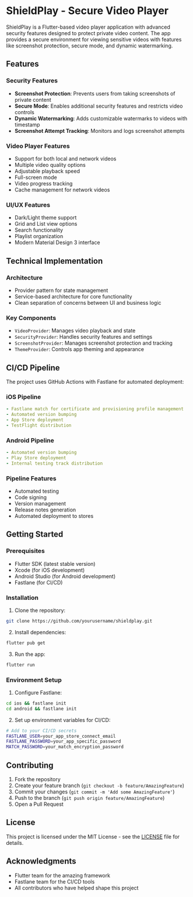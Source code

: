 # ShieldPlay - Secure Video Player

ShieldPlay is a Flutter-based video player application with advanced security features designed to protect private video content. The app provides a secure environment for viewing sensitive videos with features like screenshot protection, secure mode, and dynamic watermarking.

## Features

### Security Features
- **Screenshot Protection**: Prevents users from taking screenshots of private content
- **Secure Mode**: Enables additional security features and restricts video controls
- **Dynamic Watermarking**: Adds customizable watermarks to videos with timestamp
- **Screenshot Attempt Tracking**: Monitors and logs screenshot attempts

### Video Player Features
- Support for both local and network videos
- Multiple video quality options
- Adjustable playback speed
- Full-screen mode
- Video progress tracking
- Cache management for network videos

### UI/UX Features
- Dark/Light theme support
- Grid and List view options
- Search functionality
- Playlist organization
- Modern Material Design 3 interface

## Technical Implementation

### Architecture
- Provider pattern for state management
- Service-based architecture for core functionality
- Clean separation of concerns between UI and business logic

### Key Components
- `VideoProvider`: Manages video playback and state
- `SecurityProvider`: Handles security features and settings
- `ScreenshotProvider`: Manages screenshot protection and tracking
- `ThemeProvider`: Controls app theming and appearance

## CI/CD Pipeline

The project uses GitHub Actions with Fastlane for automated deployment:

### iOS Pipeline
```yaml
- Fastlane match for certificate and provisioning profile management
- Automated version bumping
- App Store deployment
- TestFlight distribution
```

### Android Pipeline
```yaml
- Automated version bumping
- Play Store deployment
- Internal testing track distribution
```

### Pipeline Features
- Automated testing
- Code signing
- Version management
- Release notes generation
- Automated deployment to stores

## Getting Started

### Prerequisites
- Flutter SDK (latest stable version)
- Xcode (for iOS development)
- Android Studio (for Android development)
- Fastlane (for CI/CD)

### Installation
1. Clone the repository:
```bash
git clone https://github.com/yourusername/shieldplay.git
```

2. Install dependencies:
```bash
flutter pub get
```

3. Run the app:
```bash
flutter run
```

### Environment Setup
1. Configure Fastlane:
```bash
cd ios && fastlane init
cd android && fastlane init
```

2. Set up environment variables for CI/CD:
```bash
# Add to your CI/CD secrets
FASTLANE_USER=your_app_store_connect_email
FASTLANE_PASSWORD=your_app_specific_password
MATCH_PASSWORD=your_match_encryption_password
```

## Contributing

1. Fork the repository
2. Create your feature branch (`git checkout -b feature/AmazingFeature`)
3. Commit your changes (`git commit -m 'Add some AmazingFeature'`)
4. Push to the branch (`git push origin feature/AmazingFeature`)
5. Open a Pull Request

## License

This project is licensed under the MIT License - see the [LICENSE](LICENSE) file for details.

## Acknowledgments

- Flutter team for the amazing framework
- Fastlane team for the CI/CD tools
- All contributors who have helped shape this project
